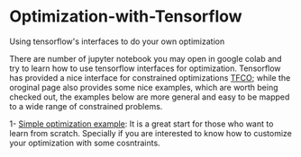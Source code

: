# Optimization-with-Tensorflow
Using tensorflow's interfaces to do your own optimization

There are number of jupyter notebook you may open in google colab and try to learn how to use tensorflow interfaces for optimization. Tensorflow has provided a nice interface for constrained optimizations [TFCO](https://github.com/google-research/tensorflow_constrained_optimization/blob/master/README.md); while the oroginal page also provides some nice examples, which are worth being checked out, the examples below are more general and easy to be mapped to a wide range of constrained problems.

1- [Simple optimization example](https://github.com/bezhvin/Optimization-with-Tensorflow/blob/main/SimpleExample.ipynb): It is a great start for those who want to learn from scratch. Specially if you are interested to know how to customize your optimization with some cosntraints.  
